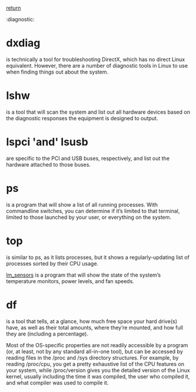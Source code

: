 [return](debianconfig)

:diagnostic:

# dxdiag
is technically a tool for troubleshooting DirectX, which has no direct Linux equivalent. However, there are a number of diagnostic tools in Linux to use when finding things out about the system.

# lshw  
is a tool that will scan the system and list out all hardware devices based on the diagnostic responses the equipment is designed to output.

# lspci 'and' lsusb  
are specific to the PCI and USB buses, respectively, and list out the hardware attached to those buses.

# ps 
is a program that will show a list of all running processes. With commandline switches, you can determine if it’s limited to that terminal, limited to those launched by your user, or everything on the system.

# top 
is similar to ps, as it lists processes, but it shows a regularly-updating list of processes sorted by their CPU usage.

[lm_sensors](lm_sensor) 
is a program that will show the state of the system’s temperature monitors, power levels, and fan speeds.

# df 
is a tool that tells, at a glance, how much free space your hard drive(s) have, as well as their total amounts, where they’re mounted, and how full they are (including a percentage).

Most of the OS-specific properties are not readily accessible by a program (or, at least, not by any standard all-in-one tool), but can be accessed by reading files in the /proc and /sys directory structures. For example, by reading /proc/cpu, you get a pretty exhaustive list of the CPU features on your system, while /proc/version gives you the detailed version of the Linux kernel, usually including the time it was compiled, the user who compiled it, and what compiler was used to compile it.

```
